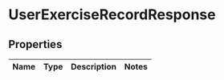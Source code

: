 

# UserExerciseRecordResponse


## Properties

| Name | Type | Description | Notes |
|------------ | ------------- | ------------- | -------------|



